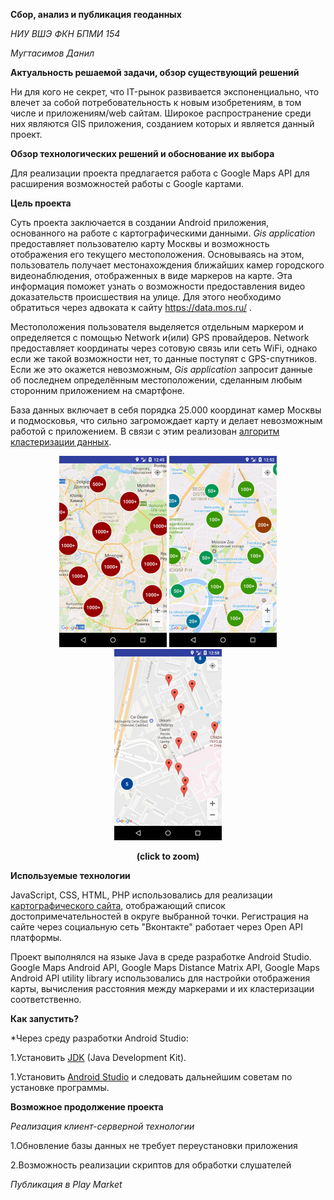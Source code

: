 **Сбор, анализ и публикация геоданных**

*НИУ ВШЭ ФКН БПМИ 154*

*Мугтасимов Данил*

**Актуальность решаемой задачи, обзор существующий решений**

Ни для кого не секрет, что IT-рынок развивается экспоненциально, что влечет за собой потребовательность к новым изобретениям, в том числе и приложениям/web сайтам. Широкое распространение среди них являются GIS приложения, созданием которых и является данный проект.

**Обзор технологических решений и обоснование их выбора**

Для реализации проекта предлагается работа с Google Maps API для расширения возможностей работы с Google картами.  

**Цель проекта**

Суть проекта заключается в создании Android приложения, основанного на работе с картографическими данными. 
_Gis application_ предоставляет пользователю карту Москвы и возможность отображения его текущего местоположения. Основываясь на этом, пользователь получает местонахождения ближайших камер городского видеонаблюдения, отображенных в виде маркеров на карте. Эта информация поможет узнать о возможности предоставления видео доказательств происшествия на улице. Для этого необходимо обратиться через адвоката к сайту https://data.mos.ru/ .

Местоположения пользователя выделяется отдельным маркером и определяется с помощью Network и(или) GPS провайдеров. Network предоставляет координаты через сотовую связь или сеть WiFi, однако если же такой возможности нет, то данные поступят с GPS-спутников. Если же это окажется невозможным, _Gis application_ запросит данные об последнем определённым местоположении, сделанным любым сторонним приложением на смартфоне. 

База данных включает в себя порядка 25.000 координат камер Москвы и подмосковья, что сильно загромождает карту и делает невозможным работой с приложением. В связи с этим реализован [алгоритм кластеризации данных](https://habrahabr.ru/post/145832/).

<div align="center">

<a href="https://github.com/luckydevvvil/GIS-project/blob/master/Pictures/Zoom13.png" target="_blank"><img src="https://github.com/luckydevvvil/GIS-project/blob/master/Pictures/ZoomTiny13.png" alt="Zoom13"></img></a>
<a href="https://github.com/luckydevvvil/GIS-project/blob/master/Pictures/Zoom7.png" target="_blank"><img src="https://github.com/luckydevvvil/GIS-project/blob/master/Pictures/ZoomTiny7.png" alt="List"></img></a>
<a href="https://github.com/luckydevvvil/GIS-project/blob/master/Pictures/Zoom5.png" target="_blank"><img src="https://github.com/luckydevvvil/GIS-project/blob/master/Pictures/ZoomTiny5.png" alt="List"></img></a>
<p><b>(click to zoom)</b></p>
</div>

**Используемые технологии**

JavaScript, CSS, HTML, PHP использовались для реализации [картографического сайта](md.hse7.ru), отображающий список достопримечательностей в округе выбранной точки. Регистрация на сайте через социальную сеть "Вконтакте" работает через Open API платформы. 

Проект выполнялся на языке Java в среде разработке Android Studio.
Google Maps Android API, Google Maps Distance Matrix API, Google Maps Android API utility library использовались для настройки отображения карты, вычисления расстояния между маркерами и их кластеризации соответственно. 

**Как запустить?**

*Через среду разработки Android Studio:

1.Установить [JDK](http://www.oracle.com/technetwork/java/javase/downloads/index.html) (Java Development Kit).

1.Установить [Android Studio](https://developer.android.com/studio/index.html?hl=ru) и следовать дальнейшим советам по установке программы. 

**Возможное продолжение проекта**

*Реализация клиент-серверной технологии*

1.Обновление базы данных не требует переустановки приложения

2.Возможность реализации скриптов для обработки слушателей

*Публикация в Play Market*
